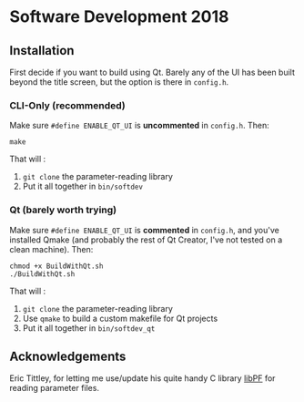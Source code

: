 # Software Development 2018

## Installation
First decide if you want to build using Qt. Barely any of the UI has been built beyond the title screen, but the option is there in `config.h`.

### CLI-Only (recommended)
Make sure `#define ENABLE_QT_UI` is **uncommented** in `config.h`. Then:
```
make
```
That will :
1. `git clone` the parameter-reading library
2. Put it all together in `bin/softdev`

### Qt (barely worth trying)
Make sure `#define ENABLE_QT_UI` is **commented** in `config.h`, and you've installed Qmake (and probably the rest of Qt Creator, I've not tested on a clean machine). Then:
```
chmod +x BuildWithQt.sh
./BuildWithQt.sh
```
That will :
1. `git clone` the parameter-reading library
2. Use `qmake` to build a custom makefile for Qt projects
3. Put it all together in `bin/softdev_qt`

## Acknowledgements
Eric Tittley, for letting me use/update his quite handy C library [libPF](https://bitbucket.org/eric_tittley/libpf "libPF")
 for reading parameter files.
